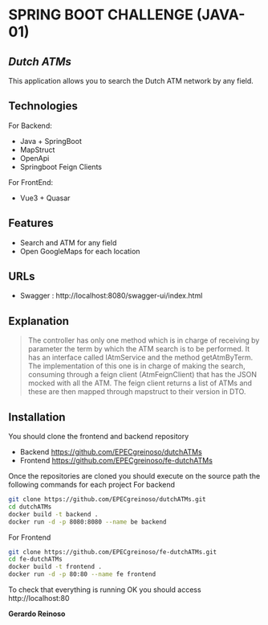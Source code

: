 # SPRING BOOT CHALLENGE (JAVA-01)
## _Dutch ATMs_

This application allows you to search the Dutch ATM network by any field.
## Technologies
For Backend:
- Java + SpringBoot
- MapStruct
- OpenApi
- Springboot Feign Clients

For FrontEnd:
- Vue3 + Quasar

## Features

- Search and ATM for any field
- Open GoogleMaps for each location

## URLs
- Swagger : http://localhost:8080/swagger-ui/index.html

## Explanation

> The controller has only one method which is in charge of receiving by parameter the term by which the ATM search is to be performed.
It has an interface called IAtmService and the method getAtmByTerm. The implementation of this one is in charge of making the search, consuming through a feign client (AtmFeignClient) that has the JSON mocked with all the ATM. The feign client returns a list of ATMs and these are then mapped through mapstruct to their version in DTO.


## Installation

You should clone the frontend and backend repository
- Backend https://github.com/EPECgreinoso/dutchATMs
- Frontend https://github.com/EPECgreinoso/fe-dutchATMs

Once the repositories are cloned you should execute on the source path the following commands for each project
For backend
```sh
git clone https://github.com/EPECgreinoso/dutchATMs.git
cd dutchATMs
docker build -t backend .
docker run -d -p 8080:8080 --name be backend
```
For Frontend
```sh
git clone https://github.com/EPECgreinoso/fe-dutchATMs.git
cd fe-dutchATMs
docker build -t frontend .
docker run -d -p 80:80 --name fe frontend
```
To check that everything is running OK
you should access
http://localhost:80



**Gerardo Reinoso**

